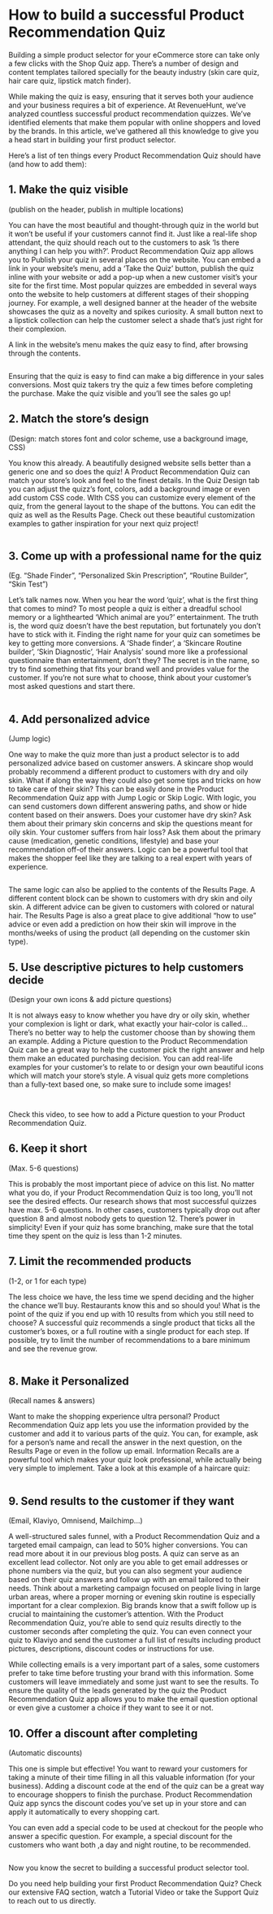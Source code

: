 # How to build a successful Product Recommendation Quiz

Building a simple product selector for your eCommerce store can take only a few clicks with the Shop Quiz app. There’s a number of design and content templates tailored specially for the beauty industry (skin care quiz, hair care quiz, lipstick match finder).

While making the quiz is easy, ensuring that it serves both your audience and your business requires a bit of experience. At RevenueHunt, we’ve analyzed countless successful product recommendation quizzes. We’ve identified elements that make them popular with online shoppers and loved by the brands. In this article, we’ve gathered all this knowledge to give you a head start in building your first product selector.

Here’s a list of ten things every Product Recommendation Quiz should have (and how to add them):

## 1. Make the quiz visible

(publish on the header, publish in multiple locations)

You can have the most beautiful and thought-through quiz in the world but it won’t be useful if your customers cannot find it. Just like a real-life shop attendant, the quiz should reach out to the customers to ask ‘Is there anything I can help you with?’. Product Recommendation Quiz app allows you to Publish your quiz in several places on the website. You can embed a link in your website’s menu, add a ‘Take the Quiz’ button, publish the quiz inline with your website or add a pop-up when a new customer visit’s your site for the first time. Most popular quizzes are embedded in several ways onto the website to help customers at different stages of their shopping journey. For example, a well designed banner at the header of the website showcases the quiz as a novelty and spikes curiosity. A small button next to a lipstick collection can help the customer select a shade that’s just right for their complexion.

A link in the website’s menu makes the quiz easy to find, after browsing through the contents.

![]()

Ensuring that the quiz is easy to find can make a big difference in your sales conversions. Most quiz takers try the quiz a few times before completing the purchase. Make the quiz visible and you’ll see the sales go up!

## 2. Match the store’s design

(Design: match stores font and color scheme, use a background image, CSS)

You know this already. A beautifully designed website sells better than a generic one and so does the quiz! A Product Recommendation Quiz can match your store’s look and feel to the finest details. In the Quiz Design tab you can adjust the quizz’s font, colors, add a background image or even add custom CSS code. WIth CSS you can customize every element of the quiz, from the general layout to the shape of the buttons. You can edit the quiz as well as the Results Page. Check out these beautiful customization examples to gather inspiration for your next quiz project!

![]()

## 3. Come up with a professional name for the quiz

(Eg. “Shade Finder”, “Personalized Skin Prescription”, “Routine Builder”, “Skin Test”)

Let’s talk names now. When you hear the word ‘quiz’, what is the first thing that comes to mind? To most people a quiz is either a dreadful school memory or a lighthearted ‘Which animal are you?’ entertainment. The truth is, the word quiz doesn’t have the best reputation, but fortunately you don’t have to stick with it. Finding the right name for your quiz can sometimes be key to getting more conversions. A ‘Shade finder’, a ‘Skincare Routine builder’, ‘Skin Diagnostic’, ‘Hair Analysis’ sound more like a professional questionnaire than entertainment, don’t they? The secret is in the name, so try to find something that fits your brand well and provides value for the customer. If you’re not sure what to choose, think about your customer’s most asked questions and start there.

![]()

## 4. Add personalized advice

(Jump logic)

One way to make the quiz more than just a product selector is to add personalized advice based on customer answers. A skincare shop would probably recommend a different product to customers with dry and oily skin. What if along the way they could also get some tips and tricks on how to take care of their skin? This can be easily done in the Product Recommendation Quiz app with Jump Logic or Skip Logic. With logic, you can send customers down different answering paths, and show or hide content based on their answers. Does your customer have dry skin? Ask them about their primary skin concerns and skip the questions meant for oily skin. Your customer suffers from hair loss? Ask them about the primary cause (medication, genetic conditions, lifestyle) and base your recommendation off-of their answers. Logic can be a powerful tool that makes the shopper feel like they are talking to a real expert with years of experience.

![]()

The same logic can also be applied to the contents of the Results Page. A different content block can be shown to customers with dry skin and oily skin. A different advice can be given to customers with colored or natural hair. The Results Page is also a great place to give additional “how to use” advice or even add a prediction on how their skin will improve in the months/weeks of using the product (all depending on the customer skin type).

## 5. Use descriptive pictures to help customers decide

(Design your own icons & add picture questions)

It is not always easy to know whether you have dry or oily skin, whether your complexion is light or dark, what exactly your hair-color is called… There’s no better way to help the customer choose than by showing them an example. Adding a Picture question to the Product Recommendation Quiz can be a great way to help the customer pick the right answer and help them make an educated purchasing decision. You can add real-life examples for your customer’s to relate to or design your own beautiful icons which will match your store’s style. A visual quiz gets more completions than a fully-text based one, so make sure to include some images!

![]()

![]()

Check this video, to see how to add a Picture question to your Product Recommendation Quiz.

## 6. Keep it short

(Max. 5-6 questions)

This is probably the most important piece of advice on this list. No matter what you do, if your Product Recommendation Quiz is too long, you’ll not see the desired effects. Our research shows that most successful quizzes have max. 5-6 questions. In other cases, customers typically drop out after question 8 and almost nobody gets to question 12. There’s power in simplicity! Even if your quiz has some branching, make sure that the total time they spent on the quiz is less than 1-2 minutes.

## 7. Limit the recommended products

(1-2, or 1 for each type)

The less choice we have, the less time we spend deciding and the higher the chance we’ll buy. Restaurants know this and so should you! What is the point of the quiz if you end up with 10 results from which you still need to choose? A successful quiz recommends a single product that ticks all the customer’s boxes, or a full routine with a single product for each step. If possible, try to limit the number of recommendations to a bare minimum and see the revenue grow.

![]()

## 8. Make it Personalized

(Recall names & answers)

Want to make the shopping experience ultra personal? Product Recommendation Quiz app lets you use the information provided by the customer and add it to various parts of the quiz. You can, for example, ask for a person’s name and recall the answer in the next question, on the Results Page or even in the follow up email. Information Recalls are a powerful tool which makes your quiz look professional, while actually being very simple to implement. Take a look at this example of a haircare quiz:

![]()

## 9. Send results to the customer if they want

(Email, Klaviyo, Omnisend, Mailchimp...)

A well-structured sales funnel, with a Product Recommendation Quiz and a targeted email campaign, can lead to 50% higher conversions. You can read more about it in our previous blog posts. A quiz can serve as an excellent lead collector. Not only are you able to get email addresses or phone numbers via the quiz, but you can also segment your audience based on their quiz answers and follow up with an email tailored to their needs. Think about a marketing campaign focused on people living in large urban areas, where a proper morning or evening skin routine is especially important for a clear complexion. Big brands know that a swift follow up is crucial to maintaining the customer’s attention. With the Product Recommendation Quiz, you’re able to send quiz results directly to the customer seconds after completing the quiz. You can even connect your quiz to Klaviyo and send the customer a full list of results including product pictures, descriptions, discount codes or instructions for use.

While collecting emails is a very important part of a sales, some customers prefer to take time before trusting your brand with this information. Some customers will leave immediately and some just want to see the results. To ensure the quality of the leads generated by the quiz the Product Recommendation Quiz app allows you to make the email question optional or even give a customer a choice if they want to see it or not.

## 10. Offer a discount after completing

(Automatic discounts)

This one is simple but effective! You want to reward your customers for taking a minute of their time filling in all this valuable information (for your business). Adding a discount code at the end of the quiz can be a great way to encourage shoppers to finish the purchase. Product Recommendation Quiz app syncs the discount codes you’ve set up in your store and can apply it automatically to every shopping cart.

You can even add a special code to be used at checkout for the people who answer a specific question. For example, a special discount for the customers who want both ,a day and night routine, to be recommended.

![]()

Now you know the secret to building a successful product selector tool.

Do you need help building your first Product Recommendation Quiz? Check our extensive FAQ section, watch a Tutorial Video or take the Support Quiz to reach out to us directly.